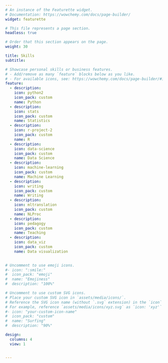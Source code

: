 ```yaml
---
# An instance of the Featurette widget.
# Documentation: https://wowchemy.com/docs/page-builder/
widget: featurette

# This file represents a page section.
headless: true

# Order that this section appears on the page.
weight: 30

title: Skills
subtitle:

# Showcase personal skills or business features.
# - Add/remove as many `feature` blocks below as you like.
# - For available icons, see: https://wowchemy.com/docs/page-builder/#icons
feature:
  - description:  
    icon: python2
    icon_pack: custom
    name: Python
  - description: 
    icon: stats
    icon_pack: custom
    name: Statistics
  - description: 
    icon: r-project-2
    icon_pack: custom
    name: R
  - description:
    icon: data-science
    icon_pack: custom
    name: Data Science
  - description: 
    icon: machine-learning
    icon_pack: custom
    name: Machine Learning
  - description:
    icon: writing
    icon_pack: custom
    name: Writing
  - description:
    icon: mltranslation
    icon_pack: custom
    name: NLProc
  - description:
    icon: pedagogy
    icon_pack: custom
    name: Teaching
  - description:
    icon: data_viz
    icon_pack: custom
    name: Data visualization
    

# Uncomment to use emoji icons.
#- icon: ":smile:"
#  icon_pack: "emoji"
#  name: "Emojiness"
#  description: "100%"

# Uncomment to use custom SVG icons.
# Place your custom SVG icon in `assets/media/icons/`.
# Reference the SVG icon name (without `.svg` extension) in the `icon` field.
# For example, reference `assets/media/icons/xyz.svg` as `icon: 'xyz'`
#- icon: "your-custom-icon-name"
#  icon_pack: "custom"
#  name: "Surfing"
#  description: "90%"

design:
  columns: 4
  view: 1


---
```

